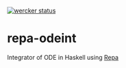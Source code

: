 [![wercker status](https://app.wercker.com/status/7d88b1053fb79a06cf2a0961b369537b/s/master "wercker status")](https://app.wercker.com/project/byKey/7d88b1053fb79a06cf2a0961b369537b)

# repa-odeint
Integrator of ODE in Haskell using [Repa](https://hackage.haskell.org/package/repa)
